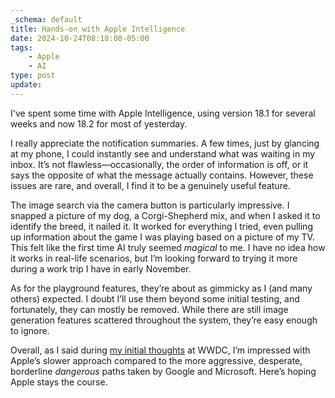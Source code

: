 ```yaml
---
_schema: default
title: Hands-on with Apple Intelligence
date: 2024-10-24T08:18:00-05:00
tags:
    - Apple
    - AI
type: post
update:
---
```


I've spent some time with Apple Intelligence, using version 18.1 for several weeks and now 18.2 for most of yesterday.

I really appreciate the notification summaries. A few times, just by glancing at my phone, I could instantly see and understand what was waiting in my inbox. It’s not flawless—occasionally, the order of information is off, or it says the opposite of what the message actually contains. However, these issues are rare, and overall, I find it to be a genuinely useful feature.

The image search via the camera button is particularly impressive. I snapped a picture of my dog, a Corgi-Shepherd mix, and when I asked it to identify the breed, it nailed it. It worked for everything I tried, even pulling up information about the game I was playing based on a picture of my TV. This felt like the first time AI truly seemed *magical* to me. I have no idea how it works in real-life scenarios, but I’m looking forward to trying it more during a work trip I have in early November.

As for the playground features, they’re about as gimmicky as I (and many others) expected. I doubt I’ll use them beyond some initial testing, and fortunately, they can mostly be removed. While there are still image generation features scattered throughout the system, they’re easy enough to ignore.

Overall, as I said during [my initial thoughts](https://crashthearcade.com/blog/2024/06-01-wwdc24-apple-intelligence/) at WWDC, I’m impressed with Apple’s slower approach compared to the more aggressive, desperate, borderline *dangerous* paths taken by Google and Microsoft. Here’s hoping Apple stays the course.